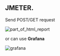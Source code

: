 JMETER.
---
Send POST/GET request

![part_of_html_report](https://user-images.githubusercontent.com/26840848/48676297-b5e22d80-eb75-11e8-9e29-248fe2cb3b60.png)

or can use **Grafana**

![grafana](https://user-images.githubusercontent.com/26840848/48676202-77983e80-eb74-11e8-9289-93099dcddc38.png)
